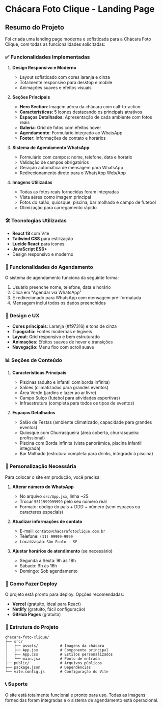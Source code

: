 # Chácara Foto Clique - Landing Page

## Resumo do Projeto

Foi criada uma landing page moderna e sofisticada para a Chácara Foto Clique, com todas as funcionalidades solicitadas:

### ✅ Funcionalidades Implementadas

1. **Design Responsivo e Moderno**
   - Layout sofisticado com cores laranja e cinza
   - Totalmente responsivo para desktop e mobile
   - Animações suaves e efeitos visuais

2. **Seções Principais**
   - **Hero Section**: Imagem aérea da chácara com call-to-action
   - **Características**: 5 ícones destacando os principais atrativos
   - **Espaços Detalhados**: Apresentação de cada ambiente com fotos reais
   - **Galeria**: Grid de fotos com efeitos hover
   - **Agendamento**: Formulário integrado ao WhatsApp
   - **Footer**: Informações de contato e horários

3. **Sistema de Agendamento WhatsApp**
   - Formulário com campos: nome, telefone, data e horário
   - Validação de campos obrigatórios
   - Geração automática de mensagem para WhatsApp
   - Redirecionamento direto para o WhatsApp Web/App

4. **Imagens Utilizadas**
   - Todas as fotos reais fornecidas foram integradas
   - Vista aérea como imagem principal
   - Fotos do salão, quiosque, piscina, bar molhado e campo de futebol
   - Otimização para carregamento rápido

### 🛠️ Tecnologias Utilizadas

- **React 18** com Vite
- **Tailwind CSS** para estilização
- **Lucide React** para ícones
- **JavaScript ES6+**
- Design responsivo e moderno

### 📱 Funcionalidades do Agendamento

O sistema de agendamento funciona da seguinte forma:
1. Usuário preenche nome, telefone, data e horário
2. Clica em "Agendar via WhatsApp"
3. É redirecionado para WhatsApp com mensagem pré-formatada
4. Mensagem inclui todos os dados preenchidos

### 🎨 Design e UX

- **Cores principais**: Laranja (#f97316) e tons de cinza
- **Tipografia**: Fontes modernas e legíveis
- **Layout**: Grid responsivo e bem estruturado
- **Animações**: Efeitos suaves de hover e transições
- **Navegação**: Menu fixo com scroll suave

### 📊 Seções de Conteúdo

1. **Características Principais**
   - Piscinas (adulto e infantil com borda infinita)
   - Salões (climatizados para grandes eventos)
   - Área Verde (jardins e lazer ao ar livre)
   - Campo Suíço (futebol para atividades esportivas)
   - Infraestrutura (completa para todos os tipos de eventos)

2. **Espaços Detalhados**
   - Salão de Festas (ambiente climatizado, capacidade para grandes eventos)
   - Quiosque com Churrasqueira (área coberta, churrasqueira profissional)
   - Piscina com Borda Infinita (vista panorâmica, piscina infantil integrada)
   - Bar Molhado (estrutura completa para drinks, integrado à piscina)

### 🔧 Personalização Necessária

Para colocar o site em produção, você precisa:

1. **Alterar número do WhatsApp**
   - No arquivo `src/App.jsx`, linha ~25
   - Trocar `5511999999999` pelo seu número real
   - Formato: código do país + DDD + número (sem espaços ou caracteres especiais)

2. **Atualizar informações de contato**
   - E-mail: `contato@chacarafotoclique.com.br`
   - Telefone: `(11) 99999-9999`
   - Localização: `São Paulo - SP`

3. **Ajustar horários de atendimento** (se necessário)
   - Segunda a Sexta: 9h às 18h
   - Sábado: 9h às 16h
   - Domingo: Sob agendamento

### 🚀 Como Fazer Deploy

O projeto está pronto para deploy. Opções recomendadas:
- **Vercel** (gratuito, ideal para React)
- **Netlify** (gratuito, fácil configuração)
- **GitHub Pages** (gratuito)

### 📁 Estrutura do Projeto

```
chacara-foto-clique/
├── src/
│   ├── assets/          # Imagens da chácara
│   ├── App.jsx          # Componente principal
│   ├── App.css          # Estilos personalizados
│   └── main.jsx         # Ponto de entrada
├── public/              # Arquivos públicos
├── package.json         # Dependências
└── vite.config.js       # Configuração do Vite
```

### 📞 Suporte

O site está totalmente funcional e pronto para uso. Todas as imagens fornecidas foram integradas e o sistema de agendamento está operacional.

